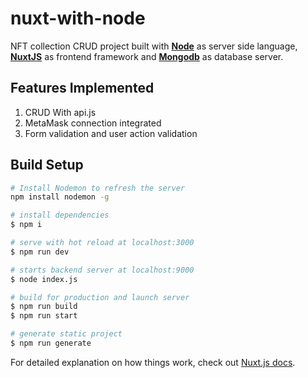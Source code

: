 # nuxt-with-node

NFT collection CRUD project built with [**Node**](https://nodejs.org/en/) as server side language, [**NuxtJS**](https://nuxtjs.org/) as frontend framework and [**Mongodb**](https://www.mongodb.com/) as database server.

## Features Implemented

1. CRUD With api.js
2. MetaMask connection integrated
3. Form validation and user action validation



## Build Setup

``` bash
# Install Nodemon to refresh the server
npm install nodemon -g

# install dependencies
$ npm i

# serve with hot reload at localhost:3000
$ npm run dev

# starts backend server at localhost:9000
$ node index.js

# build for production and launch server
$ npm run build
$ npm run start

# generate static project
$ npm run generate
```

For detailed explanation on how things work, check out [Nuxt.js docs](https://nuxtjs.org).
